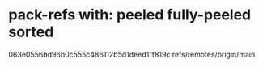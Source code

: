 # pack-refs with: peeled fully-peeled sorted 
063e0556bd96b0c555c486112b5d1deed11f819c refs/remotes/origin/main
